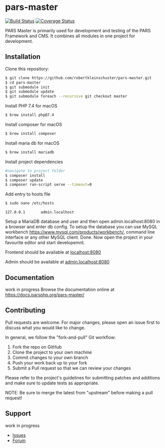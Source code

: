 # pars-master

[![Build Status](https://travis-ci.com/pars/pars-master.svg?branch=master)](https://travis-ci.com/pars/pars-master)
[![Coverage Status](https://coveralls.io/repos/github/pars/pars-master/badge.svg?branch=master)](https://coveralls.io/github/pars/pars-master?branch=master)

PARS Master is primarily used for development and testing of the PARS Framework and CMS.
It combines all modules in one project for development.

## Installation

Clone this repository:
```bash
$ git clone https://github.com/robertkleinschuster/pars-master.git
$ cd pars-master
$ git submodule init
$ git submodule update
$ git submodule foreach --recursive git checkout master
```

Install PHP 7.4 for macOS
```bash
$ brew install php@7.4
```

Install composer for macOS
```bash
$ brew install composer
```

Install maria db for macOS
```bash
$ brew install mariadb
```

Install project dependencies
```bash
#navigate to project folder
$ composer install
$ composer update
$ composer run-script serve --timeout=0
```

Add entry to hosts file
```bash
$ sudo nano /etc/hosts
```
```
127.0.0.1       admin.localhost
```

Setup a MariaDB database and user and then open admin.localhost:8080 in a browser and enter db config.
To setup the database you can use MySQL workbench https://www.mysql.com/products/workbench/, command line interface or any other MySQL client.
Done. Now open the project in your favourite editor and start developemnt.

Frontend should be available at [localhost:8080](localhost:8080)

Admin should be available at [admin.localhost:8080](admin.localhost:8080)

## Documentation
work in progress
Browse the documentation online at https://docs.parsphp.org/pars-master/

## Contributing

Pull requests are welcome. For major changes, please open an issue first to discuss what you
would like to change.

In general, we follow the "fork-and-pull" Git workflow:
1. Fork the repo on GitHub
2. Clone the project to your own machine
3. Commit changes to your own branch
4. Push your work back up to your fork
5. Submit a Pull request so that we can review your changes

Please refer to the project's guidelines for submitting patches and additions and make sure
to update tests as appropriate.

NOTE: Be sure to merge the latest from "upstream" before making a pull request!

## Support
work in progress
* [Issues](https://github.com/pars/pars-master/issues/)
* [Forum](https://discourse.parsphp.org/)
